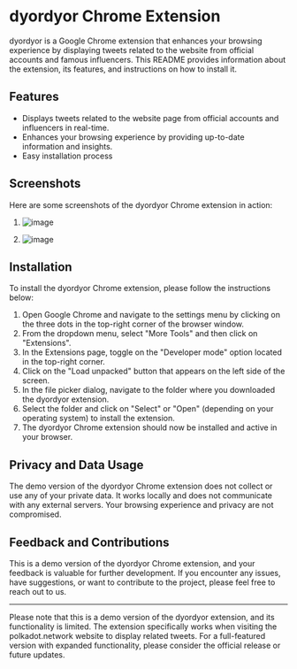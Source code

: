 # dyordyor Chrome Extension

dyordyor is a Google Chrome extension that enhances your browsing experience by displaying tweets related to the website from official accounts and famous influencers. This README provides information about the extension, its features, and instructions on how to install it.

## Features

- Displays tweets related to the website page from official accounts and influencers in real-time.
- Enhances your browsing experience by providing up-to-date information and insights.
- Easy installation process

## Screenshots

Here are some screenshots of the dyordyor Chrome extension in action:

1. ![image](https://github.com/dyordyor/dyordyor/assets/135133993/eab4e00f-2929-426d-97d9-b0bc15c44a60)

2. ![image](https://github.com/dyordyor/dyordyor/assets/135133993/72d1f517-0005-4451-8345-f412247634d0)

## Installation

To install the dyordyor Chrome extension, please follow the instructions below:

1. Open Google Chrome and navigate to the settings menu by clicking on the three dots in the top-right corner of the browser window.
2. From the dropdown menu, select "More Tools" and then click on "Extensions".
3. In the Extensions page, toggle on the "Developer mode" option located in the top-right corner.
4. Click on the "Load unpacked" button that appears on the left side of the screen.
5. In the file picker dialog, navigate to the folder where you downloaded the dyordyor extension.
6. Select the folder and click on "Select" or "Open" (depending on your operating system) to install the extension.
7. The dyordyor Chrome extension should now be installed and active in your browser.

## Privacy and Data Usage

The demo version of the dyordyor Chrome extension does not collect or use any of your private data. It works locally and does not communicate with any external servers. Your browsing experience and privacy are not compromised.

## Feedback and Contributions

This is a demo version of the dyordyor Chrome extension, and your feedback is valuable for further development. If you encounter any issues, have suggestions, or want to contribute to the project, please feel free to reach out to us.

---

Please note that this is a demo version of the dyordyor extension, and its functionality is limited. The extension specifically works when visiting the polkadot.network website to display related tweets. For a full-featured version with expanded functionality, please consider the official release or future updates.
